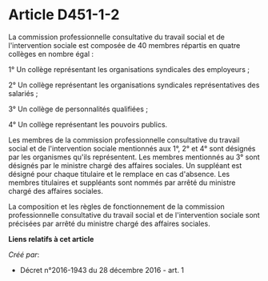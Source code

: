 # Article D451-1-2

La commission professionnelle consultative du travail social et de  l'intervention sociale est composée de 40 membres
répartis en quatre  collèges en nombre égal : 

1° Un collège représentant les organisations syndicales des employeurs ; 

2° Un collège représentant les organisations syndicales représentatives des salariés ; 

3° Un collège de personnalités qualifiées ; 

4° Un collège représentant les pouvoirs publics. 

Les membres de la commission professionnelle consultative du travail  social et de l'intervention sociale mentionnés aux 1°,
2° et 4° sont  désignés par les organismes qu'ils représentent. Les membres mentionnés  au 3° sont désignés par le ministre
chargé des affaires sociales. Un  suppléant est désigné pour chaque titulaire et le remplace en cas  d'absence. Les membres
titulaires et suppléants sont nommés par arrêté  du ministre chargé des affaires sociales. 

La  composition et les règles de fonctionnement de la commission  professionnelle consultative du travail social et de
l'intervention  sociale sont précisées par arrêté du ministre chargé des affaires  sociales.

**Liens relatifs à cet article**

_Créé par_:

  - Décret n°2016-1943 du 28 décembre 2016 - art. 1
